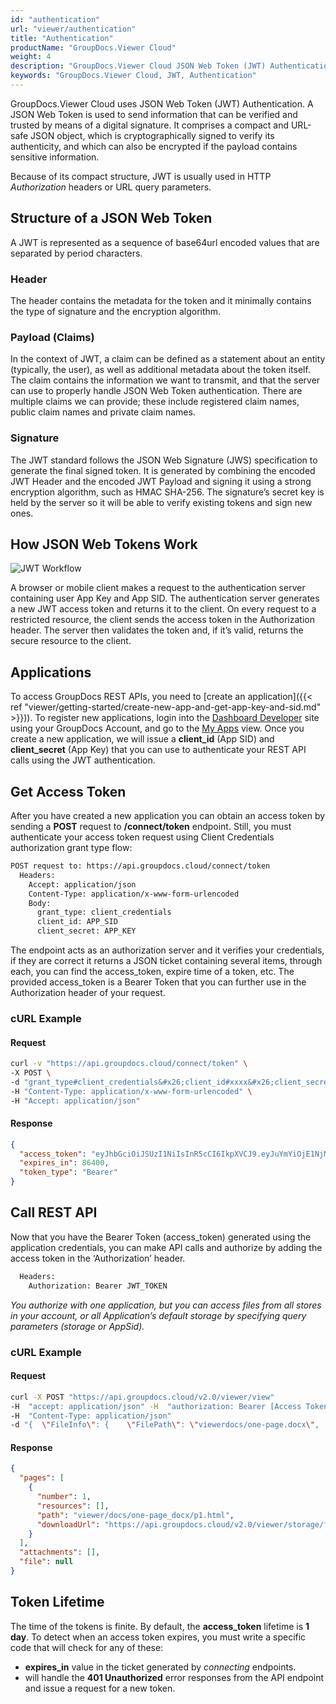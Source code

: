 ```yaml
---
id: "authentication"
url: "viewer/authentication"
title: "Authentication"
productName: "GroupDocs.Viewer Cloud"
weight: 4
description: "GroupDocs.Viewer Cloud JSON Web Token (JWT) Authentication"
keywords: "GroupDocs.Viewer Cloud, JWT, Authentication"
---
```


GroupDocs.Viewer Cloud uses JSON Web Token (JWT) Authentication. A JSON Web Token is used to send information that can be verified and trusted by means of a digital signature. It comprises a compact and URL-safe JSON object, which is cryptographically signed to verify its authenticity, and which can also be encrypted if the payload contains sensitive information.

Because of its compact structure, JWT is usually used in HTTP *Authorization* headers or URL query parameters.

## Structure of a JSON Web Token

A JWT is represented as a sequence of base64url encoded values that are separated by period characters.

### Header

The header contains the metadata for the token and it minimally contains the type of signature and the encryption algorithm.

### Payload (Claims)

In the context of JWT, a claim can be defined as a statement about an entity (typically, the user), as well as additional metadata about the token itself. The claim contains the information we want to transmit, and that the server can use to properly handle JSON Web Token authentication. There are multiple claims we can provide; these include registered claim names, public claim names and private claim names.

### Signature

The JWT standard follows the JSON Web Signature (JWS) specification to generate the final signed token. It is generated by combining the encoded JWT Header and the encoded JWT Payload and signing it using a strong encryption algorithm, such as HMAC SHA-256. The signature’s secret key is held by the server so it will be able to verify existing tokens and sign new ones.

## How JSON Web Tokens Work

![JWT Workflow](viewer/images/JWT-Workflow.png)

A browser or mobile client makes a request to the authentication server containing user App Key and App SID. The authentication server generates a new JWT access token and returns it to the client. On every request to a restricted resource, the client sends the access token in the Authorization header. The server then validates the token and, if it’s valid, returns the secure resource to the client.

## Applications

To access GroupDocs REST APIs, you need to [create an application]({{< ref "viewer/getting-started/create-new-app-and-get-app-key-and-sid.md" >}})). To register new applications, login into the [Dashboard Developer](https://dashboard.groupdocs.cloud/#/) site using your GroupDocs Account, and go to the [My Apps](https://dashboard.groupdocs.cloud/#/apps) view. Once you create a new application, we will issue a **client_id** (App SID) and **client_secret** (App Key) that you can use to authenticate your REST API calls using the JWT authentication.

## Get Access Token

After you have created a new application you can obtain an access token by sending a **POST** request to **/connect/token** endpoint. Still, you must authenticate your access token request using Client Credentials authorization grant type flow:

```html
POST request to: https://api.groupdocs.cloud/connect/token
  Headers:
    Accept: application/json
    Content-Type: application/x-www-form-urlencoded
    Body:
      grant_type: client_credentials
      client_id: APP_SID
      client_secret: APP_KEY
```

The endpoint acts as an authorization server and it verifies your credentials, if they are correct it returns a JSON ticket containing several items, through each, you can find the access_token, expire time of a token, etc. The provided access_token is a Bearer Token that you can further use in the Authorization header of your request.

### cURL Example

#### Request

```bash
curl -v "https://api.groupdocs.cloud/connect/token" \
-X POST \
-d "grant_type#client_credentials&#x26;client_id#xxxx&#x26;client_secret#xxxx" \
-H "Content-Type: application/x-www-form-urlencoded" \
-H "Accept: application/json"
```

#### Response

```json
{
  "access_token": "eyJhbGciOiJSUzI1NiIsInR5cCI6IkpXVCJ9.eyJuYmYiOjE1NjM4NjI3MDEsImV4cCI6MTU2Mzk0OTEwMSwiaXNzIjoiaHR0cHM6Ly9hcGkuYXNwb3NlLmNsb3VkIiwiYXVkIjpbImh0dHBzOi8vYXBpLmFzcG9zZS5jbG91ZC9yZXNvdXJjZXMiLCJhcGkucGxhdGZvcm0iLCJhcGkucHJvZHVjdHMiXSwiY2xpZW50X2lkIjoiQjAxQTE1RTUtMUI4My00QjlBLThFQjMtMEYyQkZBNkFDNzY2IiwiY2xpZW50X2lkU3J2SWQiOiIiLCJzY29wZSI6WyJhcGkucGxhdGZvcm0iLCJhcGkucHJvZHVjdHMiXX0.EEEDV53yzJ48DE-NFrBa54HXLR9AHBPh9iRTEU9rH3F6uPQ2JwBrUN-DLmOKFmYCd14rj2JDyM36WE00YNrH6ZCyC8ce4ogc0JXupvUDC0aeFqUr2MFcxNhijPbi2uCC8jbXbT_Lj-cL7SScX9-e9WYbrk4VVlfw6hlP9U12nPH7TzpiG3NvBOPyK4mQNsrCcAe5O_ebkvjoSEx6u2VuEQNAFA5sJBzaeRoVG1IIhZ_rAE5BDzRLD67wQun34T3nBvi-ojW-5Ee3hXpeaqzdpzo_J5PUvBHaTbeQoK5b7_4YpCGXeV1Q6YtCZajGwIqUwiTx02Ubw1Kk2JBuiV1qEg",
  "expires_in": 86400,
  "token_type": "Bearer"
}
```

## Call REST API

Now that you have the Bearer Token (access_token) generated using the application credentials, you can make API calls and authorize by adding the access token in the ‘Authorization’ header.

```html
  Headers:
    Authorization: Bearer JWT_TOKEN
```

*You authorize with one application, but you can access files from all stores in your account, or all Application’s default storage by specifying query parameters (storage or AppSid).*

### cURL Example

#### Request

```bash
curl -X POST "https://api.groupdocs.cloud/v2.0/viewer/view" 
-H  "accept: application/json" -H  "authorization: Bearer [Access Token]" 
-H  "Content-Type: application/json" 
-d "{  \"FileInfo\": {    \"FilePath\": \"viewerdocs/one-page.docx\",    \"StorageName\": \"MyStorage\",    \"Password\": \"\"  }  }"
```

#### Response

```json 
{
  "pages": [
    {
      "number": 1,
      "resources": [],
      "path": "viewer/docs/one-page_docx/p1.html",
      "downloadUrl": "https://api.groupdocs.cloud/v2.0/viewer/storage/file/viewer/docs/one-page_docx/p1.html"
    }
  ],
  "attachments": [],
  "file": null
}
```

## Token Lifetime

The time of the tokens is finite. By default, the **access_token** lifetime is **1 day**. To detect when an access token expires, you must write a specific code that will check for any of these:

* **expires_in** value in the ticket generated by *connecting* endpoints.
* will handle the **401 Unauthorized** error responses from the API endpoint and issue a request for a new token.
